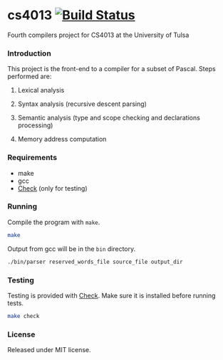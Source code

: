 cs4013 [![Build Status](https://travis-ci.org/jaredtking/cs4013-4.png?branch=master)](https://travis-ci.org/jaredtking/cs4013-4)
======

Fourth compilers project for CS4013 at the University of Tulsa

### Introduction

This project is the front-end to a compiler for a subset of Pascal. Steps performed are:

1.  Lexical analysis

2.  Syntax analysis (recursive descent parsing)

3.  Semantic analysis (type and scope checking and declarations processing)

4.  Memory address computation

### Requirements

- make
- gcc
- [Check](http://check.sourceforge.net/) (only for testing)

### Running

Compile the program with `make`.

```bash
make
```

Output from gcc will be in the `bin` directory.

```bash
./bin/parser reserved_words_file source_file output_dir
```

### Testing

Testing is provided with [Check](http://check.sourceforge.net/). Make sure it is installed before running tests.

```bash
make check
```

### License

Released under MIT license.
